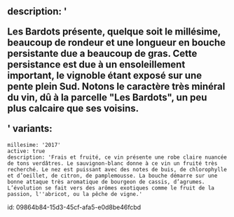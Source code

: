 description: '<p>Les Bardots présente, quelque soit le millésime, beaucoup de rondeur et une longueur en bouche persistante due a beaucoup de gras. Cette persistance est due à un ensoleillement important, le vignoble étant exposé sur une pente plein Sud. Notons le caractère très minéral du vin, dû à la parcelle "Les Bardots", un peu plus calcaire que ses voisins.</p>'
variants:
  -
    millesime: '2017'
    active: true
    description: 'Frais et fruité, ce vin présente une robe claire nuancée de tons verdâtres. Le sauvignon-blanc donne à ce vin un fruité très recherché. Le nez est puissant avec des notes de buis, de chlorophylle et d’oeillet, de citron, de pamplemousse. La bouche démarre sur une bonne attaque très aromatique de bourgeon de cassis, d’agrumes. L’évolution se fait vers des arômes exotiques comme le fruit de la passion, l''abricot, ou la pêche de vigne.'
id: 09864b84-15d3-45cf-afa5-e0d8be46fcbd
